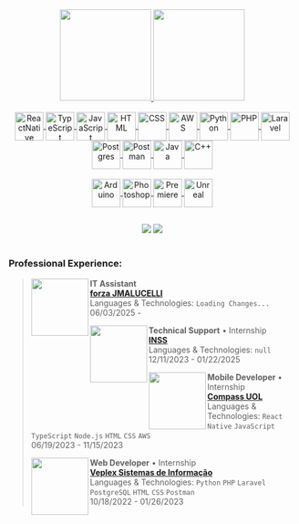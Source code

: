 <div align="center">
  <a href="https://github.com/zanin-gustavoarenhart">
  <img height="160em" src="https://github-readme-stats.vercel.app/api?username=zanin-gustavoarenhart&show_icons=true&theme=highcontrast&include_all_commits=true&count_private=true">
  <img height="160em" src="https://github-readme-stats.vercel.app/api/top-langs/?username=zanin-gustavoarenhart&layout=compact&langs_count=7&theme=highcontrast">
</div>
  
<div align="center"><br>
  <img align="center" alt="ReactNative" height="50" width="50" title="ReactNative" src="https://skillicons.dev/icons?i=react">
  <img align="center" alt="TypeScript" height="50" width="50" title="TypeScript" src="https://skillicons.dev/icons?i=ts">
  <img align="center" alt="JavaScript" height="50" width="50" title="JavaScript" src="https://skillicons.dev/icons?i=js">
  <img align="center" alt="HTML" height="50" width="50" title="HTML" src="https://skillicons.dev/icons?i=html">
  <img align="center" alt="CSS" height="50" width="50" title="CSS" src="https://skillicons.dev/icons?i=css">
  <img align="center" alt="AWS" height="50" width="50" title="AWS" src="https://skillicons.dev/icons?i=aws">
  <img align="center" alt="Python" height="50" width="50" title="Python" src="https://skillicons.dev/icons?i=py">
  <img align="center" alt="PHP" height="50" width="50" title="PHP" src="https://skillicons.dev/icons?i=php">
  <img align="center" alt="Laravel" height="50" width="50" title="Laravel" src="https://skillicons.dev/icons?i=laravel">
  <img align="center" alt="Postgres" height="50" width="50" title="Postgres" src="https://skillicons.dev/icons?i=postgres">
  <img align="center" alt="Postman" height="50" width="50" title="Postman" src="https://skillicons.dev/icons?i=postman">
  <img align="center" alt="Java" height="50" width="50" title="Java" src="https://skillicons.dev/icons?i=java">
  <img align="center" alt="C++" height="50" width="50" title="C++" src="https://skillicons.dev/icons?i=cpp">
  <br><br>
  <img align="center" alt="Arduino" height="50" width="50" title="Arduino" src="https://skillicons.dev/icons?i=arduino">
  <img align="center" alt="Photoshop" height="50" width="50" title="Photoshop" src="https://skillicons.dev/icons?i=ps">
  <img align="center" alt="Premiere" height="50" width="50" title="Premiere" src="https://skillicons.dev/icons?i=pr">
  <img align="center" alt="Unreal" height="50" width="50" title="Unreal" src="https://skillicons.dev/icons?i=unreal">
</div>
  
  ##
  
<div align="center">
  <a href="https://www.linkedin.com/in/zanin-gustavoarenhart/" target="_blank"><img src="https://img.shields.io/badge/LinkedIn-0077B5?style=for-the-badge&logo=linkedin&logoColor=white" target="_blank"></a>
  <a href = "mailto:zanin.gustavoarenhart@gmail.com"><img src="https://img.shields.io/badge/Gmail-D14836?style=for-the-badge&logo=gmail&logoColor=white" target="_blank"></a>
</div>

<br>

### Professional Experience:
>[<img align="left" height="100px" width="100px" src="https://media.licdn.com/dms/image/v2/C560BAQGuWaA9brLFKA/company-logo_200_200/company-logo_200_200/0/1673296779179/forza_jmalucelli_logo?e=2147483647&v=beta&t=VWyNrDlzZ2P99DIiY6HkTwFBBsYw2b0AWLV95-SDemw"/>](https://www.forzajmalucelli.com.br/)
**IT Assistant**\
[**forza JMALUCELLI**](https://www.forzajmalucelli.com.br/)\
Languages & Technologies: `Loading Changes...`\
06/03/2025 -
>
>[<img align="left" height="100px" width="100px" src="https://logowik.com/content/uploads/images/instituto-nacional-do-seguro-social-inss7973.logowik.com.webp"/>](https://www.gov.br/inss/pt-br)
**Technical Support** • Internship\
[**INSS**](https://www.gov.br/inss/pt-br)\
Languages & Technologies: `null`\
12/11/2023 - 01/22/2025
>
>[<img align="left" height="100px" width="100px" src="https://logospng.org/download/compasso-uol/compasso-uol-4096.png"/>](https://www.compass.uol/)
**Mobile Developer** • Internship\
[**Compass UOL**](https://www.compass.uol/)\
Languages & Technologies: `React Native` `JavaScript` `TypeScript` `Node.js` `HTML` `CSS` `AWS`\
06/19/2023 - 11/15/2023
>
>[<img align="left" height="100px" width="100px" src="https://media.licdn.com/dms/image/C4D0BAQE6ssKgZq5aeg/company-logo_200_200/0/1610657784412?e=2147483647&v=beta&t=f_BsxhLhB7ajDDRjhupySrpGt8JPOhc4GHnzyQyhIFY"/>](https://veplex.com.br)
**Web Developer** • Internship\
[**Veplex Sistemas de Informação**](https://veplex.com.br)\
Languages & Technologies: `Python` `PHP` `Laravel` `PostgreSQL` `HTML` `CSS` `Postman`\
10/18/2022 - 01/26/2023
